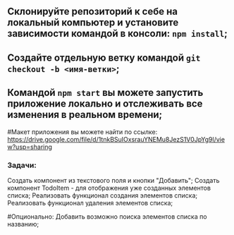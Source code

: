 ## Склонируйте репозиторий к себе на локальный компьютер и установите зависимости командой в консоли: `npm install`;
## Создайте отдельную ветку командой `git checkout -b <имя-ветки>`;
## Командой `npm start` вы можете запустить приложение локально и отслеживать все изменения в реальном времени;

#Макет приложения вы можете найти по ссылке:
https://drive.google.com/file/d/1tnkBSuIOxsrauYNEMu8JezS1V0JpYg9l/view?usp=sharing


### Задачи:

Создать компонент из текстового поля и кнопки "Добавить";
Создать компонент TodoItem - для отображения уже созданных элементов списка;
Реализовать функционал создания элементов списка;
Реализовать функционал удаления элементов списка;

#Опционально:
Добавить возможно поиска элементов списка по названию;
